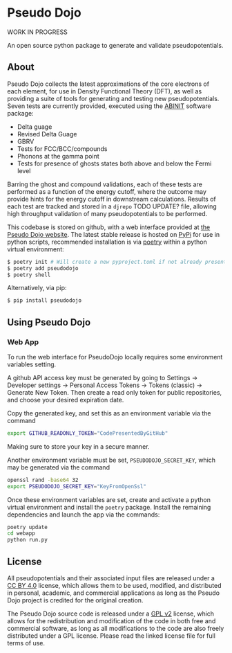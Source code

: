 # Pseudo Dojo

WORK IN PROGRESS

An open source python package to generate and validate pseudopotentials.

## About

Pseudo Dojo collects the latest approximations of the core electrons of each element, for use in Density Functional Theory (DFT), as well as providing a suite of tools for generating and testing new pseudopotentials. Seven tests are currently provided, executed using the [ABINIT](https://www.abinit.org/) software package:

- Delta guage
- Revised Delta Guage
- GBRV
- Tests for FCC/BCC/compounds
- Phonons at the gamma point
- Tests for presence of ghosts states both above and below the Fermi level

Barring the ghost and compound validations, each of these tests are performed as a function of the energy cutoff, where the outcome may provide hints for the energy cutoff in downstream calculations. Results of each test are tracked and stored in a `djrepo` TODO UPDATE? file, allowing high throughput validation of many pseudopotentials to be performed. 

This codebase is stored on github, with a web interface provided at [the Pseudo Dojo website](http://www.pseudo-dojo.org/). The latest stable release is hosted on [PyPi](https://pypi.org/project/pseudodojo/) for use in python scripts, recommended installation is via [poetry](https://python-poetry.org/) within a python virtual environment:

```bash
$ poetry init # Will create a new pyproject.toml if not already present
$ poetry add pseudodojo
$ poetry shell
```

Alternatively, via pip:

```bash
$ pip install pseudodojo
```

## Using Pseudo Dojo

### Web App

To run the web interface for PseudoDojo locally requires some environment variables setting.

A github API access key must be generated by going to Settings -> Developer settings -> Personal Access Tokens -> Tokens (classic) -> Generate New Token. Then create a read only token for public repositories, and choose your desired expiration date. 

Copy the generated key, and set this as an environment variable via the command 

```bash
export GITHUB_READONLY_TOKEN="CodePresentedByGitHub"
```

Making sure to store your key in a secure manner.

Another environment variable must be set, `PSEUDODOJO_SECRET_KEY`, which may be generated via the command 

```bash
openssl rand -base64 32
export PSEUDODOJO_SECRET_KEY="KeyFromOpenSsl"
```

Once these environment variables are set, create and activate a python virtual environment and install the `poetry` package. Install the remaining dependencies and launch the app via the commands:

```bash
poetry update
cd webapp
python run.py
```

## License

All pseudopotentials and their associated input files are released under a [CC BY 4.0](https://creativecommons.org/licenses/by/4.0/legalcode) license, which allows them to be used, modified, and distributed in personal, academic, and commercial applications as long as the Pseudo Dojo project is credited for the original creation.

The Pseudo Dojo source code is released under a [GPL v2](https://www.gnu.org/licenses/old-licenses/gpl-2.0.en.html) license, which allows for the redistribution and modification of the code in both free and commercial software, as long as all modifications to the code are also freely distributed under a GPL license. Please read the linked license file for full terms of use.
